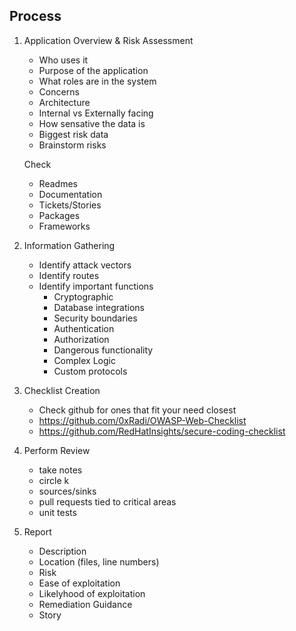 ## Process

1. Application Overview & Risk Assessment
    - Who uses it
    - Purpose of the application
    - What roles are in the system
    - Concerns
    - Architecture
    - Internal vs Externally facing
    - How sensative the data is
    - Biggest risk data
    - Brainstorm risks
    
    Check
    - Readmes
    - Documentation
    - Tickets/Stories
    - Packages
    - Frameworks

2. Information Gathering
    - Identify attack vectors
    - Identify routes
    - Identify important functions
        - Cryptographic
        - Database integrations
        - Security boundaries
        - Authentication
        - Authorization
        - Dangerous functionality
        - Complex Logic
        - Custom protocols

4. Checklist Creation
    - Check github for ones that fit your need closest
    - https://github.com/0xRadi/OWASP-Web-Checklist
    - https://github.com/RedHatInsights/secure-coding-checklist

5. Perform Review
    - take notes
    - circle k
    - sources/sinks
    - pull requests tied to critical areas
    - unit tests

6. Report
    - Description
    - Location (files, line numbers)
    - Risk
    - Ease of exploitation
    - Likelyhood of exploitation
    - Remediation Guidance
    - Story